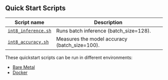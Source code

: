 <!--- 40. Quick Start Scripts -->
## Quick Start Scripts

| Script name | Description |
|-------------|-------------|
| [`int8_inference.sh`](int8_inference.sh) | Runs batch inference (batch_size=128). |
| [`int8_accuracy.sh`](int8_accuracy.sh) | Measures the model accuracy (batch_size=100). |

These quickstart scripts can be run in different environments:
* [Bare Metal](#bare-metal)
* [Docker](#docker)
